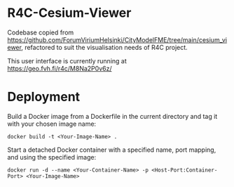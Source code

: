 # R4C-Cesium-Viewer

Codebase copied from https://github.com/ForumViriumHelsinki/CityModelFME/tree/main/cesium_viewer, refactored to suit the visualisation needs of R4C project.

This user interface is currently running at https://geo.fvh.fi/r4c/M8Na2P0v6z/

# Deployment

Build a Docker image from a Dockerfile in the current directory and tag it with your chosen image name: 

```
docker build -t <Your-Image-Name> .
```

Start a detached Docker container with a specified name, port mapping, and using the specified image: 

```
docker run -d --name <Your-Container-Name> -p <Host-Port:Container-Port> <Your-Image-Name> 
```

